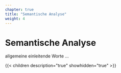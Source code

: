 ```yaml
---
chapter: true
title: "Semantische Analyse"
weight: 4
---
```



# Semantische Analyse

allgemeine einleitende Worte ...


{{< children description="true" showhidden="true" >}}
